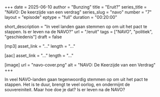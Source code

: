 +++
date = 2025-06-10
author = "Bunzing"
title = "Eruit?"
series_title = "NAVO: De keerzijde van een verdrag"
series_slug = "navo"
number = "7"
layout = "episode"
eptype = "full"
duration = "00:20:00"

short_description = "In veel landen gaan stemmen op om uit het pact te stappen. Is er leven na de NAVO?"
url = "/eruit"
tags = ["NAVO", "politiek", "geschiedenis"]
draft = false

[mp3]
asset_link = "..."
length = "..."

[aac]
asset_link = "..."
length = "..."

[image]
url = "navo-cover.png"
alt = "NAVO: De Keerzijde van een Verdrag"
+++

In veel NAVO-landen gaan tegenwoordig stemmen op om uit het pact te stappen. Het is te duur, brengt te veel oorlog, en ondermijnt de souvereiniteit. Maar hoe doe je dat? Is er leven na de NAVO?
